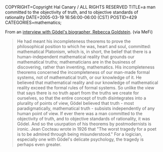 COPYRIGHT=Copyright Hal Canary / ALL RIGHTS RESERVED
TITLE=a man committed to the objectivity of truth, and to objective standards of rationality
DATE=2005-03-19 16:56:00-06:00 (CST)
POSTID=429
CATEGORIES=mathematics;

From an [interview with Gödel's biographer, Rebecca Goldstein](http://www.butterfliesandwheels.com/articleprint.php?num=116). (via MeFi)

> He had meant his incompleteness theorems to prove the philosophical position to which he was, heart and soul, committed: mathematical Platonism, which is, in short, the belief that there is a human-independent mathematical reality that grounds our mathematical truths; mathematicians are in the business of discovering, rather than inventing, mathematics. His incompleteness theorems concerned the incompleteness of our man-made formal systems, not of mathematical truth, or our knowledge of it. He believed that mathematical reality and our knowledge of mathematical reality exceed the formal rules of formal systems. So unlike the view that says there is no truth apart from the truths we create for ourselves, so that the entire concept of truth disintegrates into a plurality of points of view, Gödel believed that truth - most paradigmatically, mathematical truth - subsists independently of any human point of view. If ever there was a man committed to the objectivity of truth, and to objective standards of rationality, it was Gödel. And so the usurpation of his theorems by postmodernists is ironic. Jean Cocteau wrote in 1926 that "The worst tragedy for a poet is to be admired through being misunderstood." For a logician, especially one with Gödel's delicate psychology, the tragedy is perhaps even greater.
